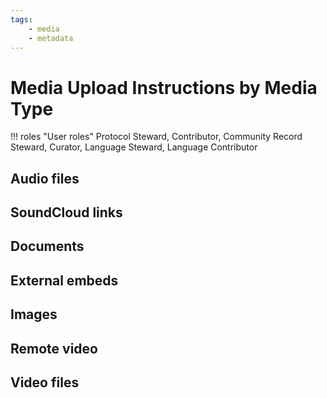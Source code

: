 ```yaml
---
tags: 
    - media
    - metadata
---
```

# Media Upload Instructions by Media Type

!!! roles "User roles"
	Protocol Steward, Contributor, Community Record Steward, Curator, Language Steward, Language Contributor 


## Audio files

## SoundCloud links

## Documents

## External embeds

## Images

## Remote video

## Video files

